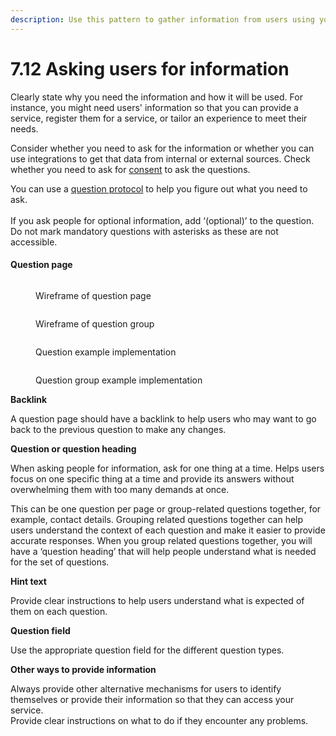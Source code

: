 ```yaml
---
description: Use this pattern to gather information from users using your service.
---
```


# 7.12 Asking users for information

Clearly state why you need the information and how it will be used. For instance, you might need users' information so that you can provide a service, register them for a service, or tailor an experience to meet their needs.&#x20;

Consider whether you need to ask for the information or whether you can use integrations to get that data from internal or external sources. Check whether you need to ask for [consent](https://docs.google.com/document/d/1kjLic18ifk\_MpcGdHBFBhKA0OlYCLrynF23-9qr7s-U/edit#heading=h.vyy08tdvrne0) to ask the questions.

You can use a [question protocol](https://www.uxmatters.com/mt/archives/2010/06/the-question-protocol-how-to-make-sure-every-form-field-is-necessary.php) to help you figure out what you need to ask. \
\
If you ask people for optional information, add ‘(optional)’ to the question. Do not mark mandatory questions with asterisks as these are not accessible.&#x20;

#### &#x20;Question page



<div>

<figure><img src="../../../.gitbook/assetsQuestion page.png" alt=""><figcaption><p>Wireframe of question page</p></figcaption></figure>

 

<figure><img src="../../../.gitbook/assetsQuestion group page.png" alt=""><figcaption><p>Wireframe of question group</p></figcaption></figure>

</div>



<div>

<figure><img src="../../../.gitbook/assetsQuestion given - Example implementation.png" alt=""><figcaption><p>Question  example implementation</p></figcaption></figure>

 

<figure><img src="../../../.gitbook/assetsQuestion group - Example implementation.png" alt=""><figcaption><p>Question group example implementation</p></figcaption></figure>

</div>

**Backlink**

A question page should have a backlink to help users who may want to go back to the previous question to make any changes.

**Question or question heading**

When asking people for information, ask for one thing at a time. Helps users focus on one specific thing at a time and provide its answers without overwhelming them with too many demands at once.

This can be one question per page or group-related questions together, for example, contact details. Grouping related questions together can help users understand the context of each question and make it easier to provide accurate responses. When you group related questions together, you will have a ‘question heading’ that will help people understand what is needed for the set of questions.

**Hint text**

Provide clear instructions to help users understand what is expected of them on each question.

**Question field**

Use the appropriate question field for the different question types.

**Other ways to provide information**

Always provide other alternative mechanisms for users to identify themselves or provide their information so that they can access your service.\
Provide clear instructions on what to do if they encounter any problems.
